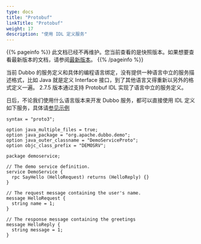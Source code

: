 ```yaml
---
type: docs
title: "Protobuf"
linkTitle: "Protobuf"
weight: 17
description: "使用 IDL 定义服务"
---
```


{{% pageinfo %}} 此文档已经不再维护。您当前查看的是快照版本。如果想要查看最新版本的文档，请参阅[最新版本](/zh/docs3-v2/java-sdk/upgrades-and-compatibility/migration-triple/#多语言用户-正在使用-protobuf)。
{{% /pageinfo %}}

当前 Dubbo 的服务定义和具体的编程语言绑定，没有提供一种语言中立的服务描述格式，比如 Java 就是定义 Interface 接口，到了其他语言又得重新以另外的格式定义一遍。
2.7.5 版本通过支持 Protobuf IDL 实现了语言中立的服务定义。

日后，不论我们使用什么语言版本来开发 Dubbo 服务，都可以直接使用 IDL 定义如下服务，具体请[参见示例](https://github.com/apache/dubbo-samples/tree/master/3-extensions/serialization/dubbo-samples-protobuf)

```idl
syntax = "proto3";

option java_multiple_files = true;
option java_package = "org.apache.dubbo.demo";
option java_outer_classname = "DemoServiceProto";
option objc_class_prefix = "DEMOSRV";

package demoservice;

// The demo service definition.
service DemoService {
  rpc SayHello (HelloRequest) returns (HelloReply) {}
}

// The request message containing the user's name.
message HelloRequest {
  string name = 1;
}

// The response message containing the greetings
message HelloReply {
  string message = 1;
}
```
